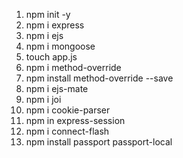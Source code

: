 <!-- Packages -->
1.  npm init -y
2.  npm i express
3.  npm i ejs
4.  npm i mongoose
5.  touch app.js
6.  npm i method-override
7.  npm install method-override --save
8.  npm i ejs-mate
9.  npm i joi
10. npm i cookie-parser
11. npm in express-session
12. npm i connect-flash
13. npm install passport passport-local



